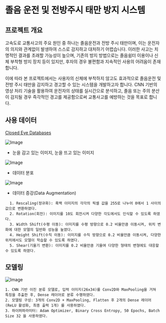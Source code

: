 # 졸음 운전 및 전방주시 태만 방지 시스템

## 프로젝트 개요

고속도로 교통사고의 주요 원인 중 하나는 졸음운전과 전방 주시 태만이며, 이는 운전자의 의지와 관계없이 발생하여 스스로 감지하고 대처하기 어렵습니다. 이러한 사고는 치명적인 결과를 초래할 가능성이 높으며, 기존의 방지 방법으로는 졸음쉼터 이용이나 신체 부착형 방지 장치 등이 있지만, 후자의 경우 불편함과 지속적인 사용의 어려움이 존재합니다.

이에 따라 본 프로젝트에서는 사용자의 신체에 부착하지 않고도 효과적으로 졸음운전 및 전방 주시 태만을 감지하고 경고할 수 있는 시스템을 개발하고자 합니다. CNN 기반의 영상 처리 기술을 활용하여 운전자의 상태를 실시간으로 분석하고, 졸음 또는 주의 분산이 감지될 경우 즉각적인 경고를 제공함으로써 교통사고를 예방하는 것을 목표로 합니다.

## 사용 데이터

[Closed Eye Databases](https://parnec.nuaa.edu.cn/_upload/tpl/02/db/731/template731/pages/xtan/ClosedEyeDatabases.html)

![Image](https://github.com/user-attachments/assets/7185ba5e-b980-490f-aa53-3f5d35ff4341)

* 눈을 감고 있는 이미지, 눈을 뜨고 있는 이미지

![Image](https://github.com/user-attachments/assets/65bc753e-e35b-4a98-a42b-56a73f93d856)

* 데이터 분포

![Image](https://github.com/user-attachments/assets/aec848b7-52f1-48c4-8d84-a4a92b2cdb07)


* 데이터 증강(Data Augmentation)
```
  1. Rescaling(정규화): 흑백 이미지의 각각의 픽셀 값을 255로 나누어 0에서 1 사이의 값으로 변환하였다.
  2. Rotation(회전): 이미지를 10도 회전시켜 다양한 각도에서도 인식할 수 있도록 하였다.
  3. Width Shift(수평 이동): 이미지를 수평 방향으로 0.2 비율만큼 이동시켜, 위치 변화에 대한 모델의 일반화 성능을 높였다.
  4. Height Shift(수직 이동): 이미지를 수직 방향으로 0.2 비율만큼 이동시켜, 다양한 위치에서도 모델이 학습할 수 있도록 하였다.
  5. Shear(기울기 변환): 이미지를 0.2 비율만큼 기울여 다양한 형태의 변형에도 대응할 수 있도록 하였다.
```

## 모델링

![Image](https://github.com/user-attachments/assets/df4700c3-c5e4-4470-92ff-fd12ecc00372)

```
1. CNN 기반 이진 분류 모델로, 입력 이미지(26x34)를 Conv2D와 MaxPooling을 거쳐 특징을 추출한 후, Dense 레이어로 분류 수행하였다.
2. 모델링 구성: 3개의 Conv2D + MaxPooling, Flatten 후 2개의 Dense 레이어(ReLU 활성화, 최종 출력 1개) 를 사용하였다.
3. 하이퍼파라미터: Adam Optimizer, Binary Cross Entropy, 50 Epochs, Batch Size 32 을 사용하였다.
```
